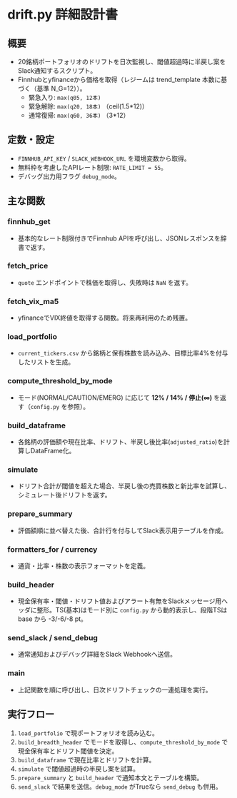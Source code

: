 # drift.py 詳細設計書

## 概要
- 20銘柄ポートフォリオのドリフトを日次監視し、閾値超過時に半戻し案をSlack通知するスクリプト。
- Finnhubとyfinanceから価格を取得（レジームは trend_template 本数に基づく（基準 N_G=12））。
  - 緊急入り: `max(q05, 12本)`
  - 緊急解除: `max(q20, 18本)` （ceil(1.5*12)）
  - 通常復帰: `max(q60, 36本)` （3*12）

## 定数・設定
- `FINNHUB_API_KEY` / `SLACK_WEBHOOK_URL` を環境変数から取得。
- 無料枠を考慮したAPIレート制限: `RATE_LIMIT = 55`。
- デバッグ出力用フラグ `debug_mode`。

## 主な関数
### finnhub_get
- 基本的なレート制限付きでFinnhub APIを呼び出し、JSONレスポンスを辞書で返す。

### fetch_price
- `quote` エンドポイントで株価を取得し、失敗時は `NaN` を返す。

### fetch_vix_ma5
- yfinanceでVIX終値を取得する関数。将来再利用のため残置。

### load_portfolio
- `current_tickers.csv` から銘柄と保有株数を読み込み、目標比率4%を付与したリストを生成。

### compute_threshold_by_mode
- モード(NORMAL/CAUTION/EMERG) に応じて **12% / 14% / 停止(∞)** を返す（`config.py` を参照）。

### build_dataframe
- 各銘柄の評価額や現在比率、ドリフト、半戻し後比率(`adjusted_ratio`)を計算しDataFrame化。

### simulate
- ドリフト合計が閾値を超えた場合、半戻し後の売買株数と新比率を試算し、シミュレート後ドリフトを返す。

### prepare_summary
- 評価額順に並べ替えた後、合計行を付与してSlack表示用テーブルを作成。

### formatters_for / currency
- 通貨・比率・株数の表示フォーマットを定義。

### build_header
- 現金保有率・閾値・ドリフト値およびアラート有無をSlackメッセージ用ヘッダに整形。TS(基本)はモード別に `config.py` から動的表示し、段階TSは base から -3/-6/-8 pt。

### send_slack / send_debug
- 通常通知およびデバッグ詳細をSlack Webhookへ送信。

### main
- 上記関数を順に呼び出し、日次ドリフトチェックの一連処理を実行。

## 実行フロー
1. `load_portfolio` で現ポートフォリオを読み込む。
2. `build_breadth_header` でモードを取得し、`compute_threshold_by_mode` で現金保有率とドリフト閾値を決定。
3. `build_dataframe` で現在比率とドリフトを計算。
4. `simulate` で閾値超過時の半戻し案を試算。
5. `prepare_summary` と `build_header` で通知本文とテーブルを構築。
6. `send_slack` で結果を送信。`debug_mode` がTrueなら `send_debug` も併用。
